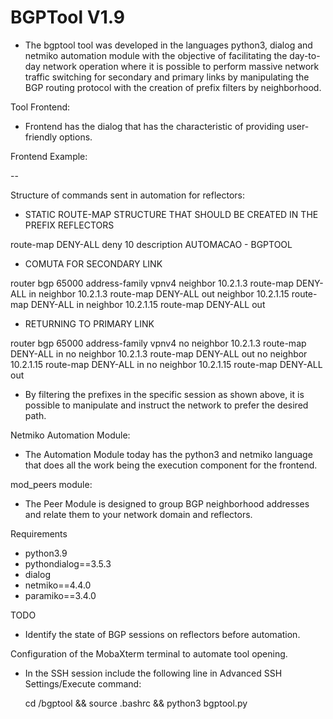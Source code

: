 # BGPTool V1.9

  - The bgptool tool was developed in the languages python3, dialog and netmiko automation module with the objective of facilitating the day-to-day network operation where it is possible to perform massive network traffic switching for secondary and primary links by manipulating the BGP routing protocol with the creation of prefix filters by neighborhood.

Tool Frontend:

  - Frontend has the dialog that has the characteristic of providing user-friendly options.

Frontend Example:

--

Structure of commands sent in automation for reflectors:

  - STATIC ROUTE-MAP STRUCTURE THAT SHOULD BE CREATED IN THE PREFIX REFLECTORS


  route-map DENY-ALL deny 10
    description AUTOMACAO - BGPTOOL

  - COMUTA FOR SECONDARY LINK

  router bgp 65000
    address-family vpnv4
    neighbor 10.2.1.3 route-map DENY-ALL in
    neighbor 10.2.1.3 route-map DENY-ALL out
    neighbor 10.2.1.15 route-map DENY-ALL in
    neighbor 10.2.1.15 route-map DENY-ALL out

  - RETURNING TO PRIMARY LINK

  router bgp 65000
    address-family vpnv4
    no neighbor 10.2.1.3 route-map DENY-ALL in
    no neighbor 10.2.1.3 route-map DENY-ALL out
    no neighbor 10.2.1.15 route-map DENY-ALL in
    no neighbor 10.2.1.15 route-map DENY-ALL out


- By filtering the prefixes in the specific session as shown above, it is possible to manipulate and instruct the network to prefer the desired path.


Netmiko Automation Module:

  - The Automation Module today has the python3 and netmiko language that does all the work being the execution component for the frontend.

mod_peers module:

  - The Peer Module is designed to group BGP neighborhood addresses and relate them to your network domain and reflectors.

Requirements

  - python3.9
  - pythondialog==3.5.3
  - dialog
  - netmiko==4.4.0
  - paramiko==3.4.0

TODO

  - Identify the state of BGP sessions on reflectors before automation.


Configuration of the MobaXterm terminal to automate tool opening.

  - In the SSH session include the following line in Advanced SSH Settings/Execute command:

    cd /bgptool && source .bashrc && python3 bgptool.py

